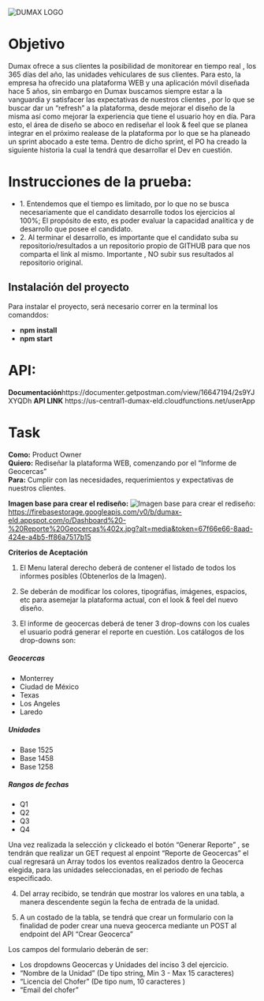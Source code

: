 
![DUMAX LOGO](https://firebasestorage.googleapis.com/v0/b/dumax-eld.appspot.com/o/images.jpg?alt=media&token=3e802db7-7dca-483e-aca8-415489806b10)

<h1>Objetivo</h1> 
Dumax ofrece a sus clientes la posibilidad de monitorear en tiempo real , los 365 días del año,  las unidades vehiculares de sus clientes. Para esto, la empresa ha ofrecido una plataforma WEB y una aplicación móvil diseñada hace 5 años, sin embargo en Dumax buscamos siempre estar a la vanguardia y satisfacer las expectativas de nuestros clientes , por lo que se buscar dar un “refresh” a la plataforma, desde mejorar el diseño de la misma así como mejorar la experiencia que tiene el usuario hoy en día.
Para esto, el área de diseño se aboco en rediseñar el look & feel que se planea integrar en el próximo realease de la plataforma por lo que se ha planeado un sprint abocado a este tema. Dentro de dicho sprint, el PO ha creado la siguiente historia la cual la tendrá que desarrollar el Dev en cuestión. 

<h1>Instrucciones de la prueba:</h1> 
<ul>
  <li>1.	Entendemos que el tiempo es limitado, por lo que no se busca necesariamente que el candidato desarrolle todos los ejercicios al 100%; El propósito de esto, es poder evaluar la capacidad analítica y de desarrollo que posee el candidato.
</li>
  <li>2.	Al terminar el desarrollo, es importante que el candidato suba su repositorio/resultados a un repositorio propio de GITHUB para que nos comparta el link al mismo. Importante , NO subir sus resultados al repositorio original.
</li>
</ul>

<h2>Instalación del proyecto</h2>
Para instalar el proyecto, será necesario correr en la terminal los comanddos:
<ul>
  <li> <b>npm install</b></li>
  <li> <b>npm start</b></li>
</ul>


<h1>API:</h1>
<b>Documentación</b>https://documenter.getpostman.com/view/16647194/2s9YJXYQDh
<b>API LINK</b> https://us-central1-dumax-eld.cloudfunctions.net/userApp

<h1>Task</h1>

<b>Como:</b>	Product Owner<br/>
<b>Quiero:</b>	Rediseñar la plataforma WEB, comenzando por el “Informe de Geocercas” <br/>
<b>Para:</b>	Cumplir con las necesidades, requerimientos y expectativas de nuestros clientes. <br/>


<b>Imagen base para crear el rediseño:</b>
![Imagen base para crear el rediseño:](https://firebasestorage.googleapis.com/v0/b/dumax-eld.appspot.com/o/Dashboard%20-%20Reporte%20Geocercas%402x.jpg?alt=media&token=67f66e66-8aad-424e-a4b5-ff86a7517b15)
<span>https://firebasestorage.googleapis.com/v0/b/dumax-eld.appspot.com/o/Dashboard%20-%20Reporte%20Geocercas%402x.jpg?alt=media&token=67f66e66-8aad-424e-a4b5-ff86a7517b15</span>


<b>Criterios de Aceptación</b>	<br/>

1.	El Menu lateral derecho deberá de contener el listado de todos los informes posibles (Obtenerlos de la Imagen).

2.	Se deberán de modificar los colores, tipográfias, imágenes, espacios, etc para asemejar la plataforma actual, con el look & feel del nuevo diseño.

3.	El informe de geocercas deberá de tener 3 drop-downs con los cuales el usuario podrá generar el reporte en cuestión. Los catálogos de los drop-downs son: 

 <h5>Geocercas</h5>
  <ul>
              <li>Monterrey</li>
              <li>Ciudad de México</li>
              <li>Texas</li>
              <li>Los Angeles</li>
              <li>Laredo</li>
          </ul>


<h5>Unidades</h5>
  <ul>
              <li>Base 1525</li>
              <li>Base 1458</li>
              <li>Base 1258</li>
          </ul>

<h5>Rangos de fechas</h5>
  <ul>
              <li>Q1</li>
              <li>Q2</li>
              <li>Q3</li>
              <li>Q4</li>
          </ul>


Una vez realizada la selección y clickeado el botón “Generar Reporte” , se tendrán que realizar un GET request al enpoint “Reporte de Geocercas” el cual regresará un Array todos los eventos realizados dentro la Geocerca elegida, para las unidades seleccionadas, en el periodo de fechas especificado.

4.	Del array recibido, se tendrán que mostrar los valores en una tabla, a manera descendente según la fecha de entrada de la unidad. 

5.	A un costado de la tabla, se tendrá que crear un formulario con la finalidad de poder crear una nueva geocerca mediante un POST al endpoint del API “Crear Geocerca”

Los campos del formulario deberán de ser:

  <ul>
              <li>Los dropdowns Geocercas y Unidades del inciso 3 del ejercicio.</li>
              <li>“Nombre de la Unidad” (De tipo string, Min 3 - Max 15 caracteres)</li>
              <li>“Licencia del Chofer” (De tipo num, 10 caracteres ) </li>
              <li>“Email del chofer”</li>
          </ul>

  
 


